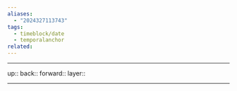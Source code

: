 ```yaml
---
aliases:
  - "2024327113743"
tags:
  - timeblock/date
  - temporalanchor
related:
---
```




***

up:: 
back:: 
forward:: 
layer:: 

***

